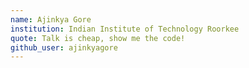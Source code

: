 ```yaml
---
name: Ajinkya Gore
institution: Indian Institute of Technology Roorkee
quote: Talk is cheap, show me the code!
github_user: ajinkyagore
---
```

